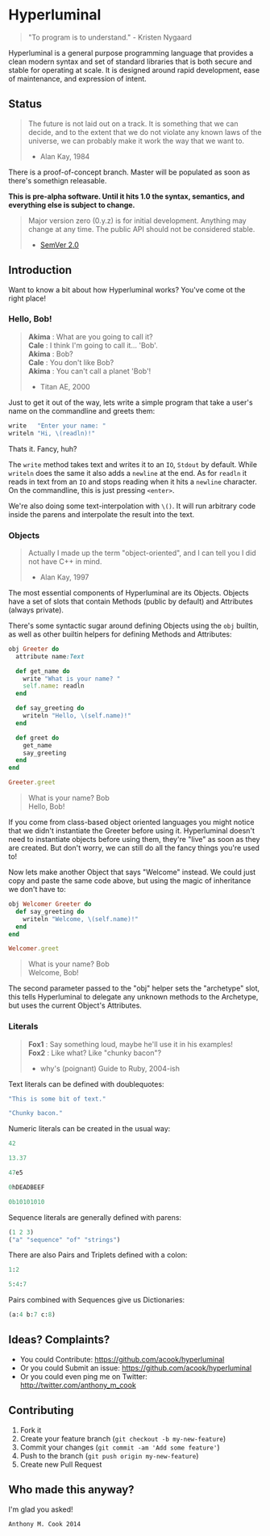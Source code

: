 Hyperluminal
============

> "To program is to understand." - Kristen Nygaard

Hyperluminal is a general purpose programming language that provides a clean
modern syntax and set of standard libraries that is both secure and stable for
operating at scale. It is designed around rapid development, ease of
maintenance, and expression of intent.

Status
------

> The future is not laid out on a track.
> It is something that we can decide, and to the extent that we do not
> violate any known laws of the universe, we can probably make it work the way
> that we want to.
> - Alan Kay, 1984

There is a proof-of-concept branch. 
Master will be populated as soon as there's somethign releasable.

**This is pre-alpha software. Until it hits 1.0 the syntax, semantics, and
everything else is subject to change.**

> Major version zero (0.y.z) is for initial development.
> Anything may change at any time.
> The public API should not be considered stable.
> - [SemVer 2.0](http://semver.org)


Introduction
------------

Want to know a bit about how Hyperluminal works? You've come ot the right place!

### Hello, Bob!

> **Akima** : What are you going to call it?<br>
> **Cale**  : I think I'm going to call it... 'Bob'.<br>
> **Akima** : Bob?<br>
> **Cale**  : You don't like Bob?<br>
> **Akima** : You can't call a planet 'Bob'!<br>
> - Titan AE, 2000

Just to get it out of the way, lets write a simple program that take a user's
name on the commandline and greets them:

~~~ruby
write   "Enter your name: "
writeln "Hi, \(readln)!"
~~~

Thats it. Fancy, huh?

The `write` method takes text and writes it to an `IO`, `Stdout` by default.
While `writeln` does the same it also adds a `newline` at the end. As for
`readln` it reads in text from an `IO` and stops reading when it hits a
`newline` character. On the commandline, this is just pressing `<enter>`.

We're also doing some text-interpolation with `\()`. It will run arbitrary
code inside the parens and interpolate the result into the text.

### Objects

> Actually I made up the term "object-oriented",
> and I can tell you I did not have C++ in mind.
> - Alan Kay, 1997

The most essential components of Hyperluminal are its Objects. Objects have a
set of slots that contain Methods (public by default) and Attributes (always
private).

There's some syntactic sugar around defining Objects using the `obj` builtin, as
well as other builtin helpers for defining Methods and Attributes:

~~~ruby
obj Greeter do
  attribute name:Text

  def get_name do
    write "What is your name? "
    self.name: readln
  end

  def say_greeting do
    writeln "Hello, \(self.name)!"
  end

  def greet do
    get_name
    say_greeting
  end
end

Greeter.greet
~~~

> What is your name? Bob<br>
> Hello, Bob!

If you come from class-based object oriented languages you might notice that we
didn't instantiate the Greeter before using it. Hyperluminal doesn't need to
instantiate objects before using them, they're "live" as soon as they are
created. But don't worry, we can still do all the fancy things you're used to!

Now lets make another Object that says "Welcome" instead. We could just copy
and paste the same code above, but using the magic of inheritance we don't have
to:

~~~ruby
obj Welcomer Greeter do
  def say_greeting do
    writeln "Welcome, \(self.name)!"
  end
end

Welcomer.greet
~~~

> What is your name? Bob<br>
> Welcome, Bob!

The second parameter passed to the "obj" helper sets the "archetype" slot, this
tells Hyperluminal to delegate any unknown methods to the Archetype, but uses
the current Object's Attributes.

### Literals

> **Fox1** : Say something loud, maybe he'll use it in his examples!<br>
> **Fox2** : Like what? Like "chunky bacon"?
> - why's (poignant) Guide to Ruby, 2004-ish

Text literals can be defined with doublequotes:

~~~ruby
"This is some bit of text."

"Chunky bacon."
~~~

Numeric literals can be created in the usual way:

~~~ruby
42

13.37

47e5

0hDEADBEEF

0b10101010
~~~

Sequence literals are generally defined with parens:

~~~ruby
(1 2 3)
("a" "sequence" "of" "strings")
~~~

There are also Pairs and Triplets defined with a colon:

~~~ruby
1:2

5:4:7
~~~

Pairs combined with Sequences give us Dictionaries:

~~~ruby
(a:4 b:7 c:8)
~~~

Ideas? Complaints?
------------------

- You could Contribute: https://github.com/acook/hyperluminal
- Or you could Submit an issue: https://github.com/acook/hyperluminal
- Or you could even ping me on Twitter: http://twitter.com/anthony_m_cook

Contributing
------------

1. Fork it
2. Create your feature branch (`git checkout -b my-new-feature`)
  3. Commit your changes (`git commit -am 'Add some feature'`)
  4. Push to the branch (`git push origin my-new-feature`)
  5. Create new Pull Request


Who made this anyway?
---------------------

I'm glad you asked!

    Anthony M. Cook 2014
